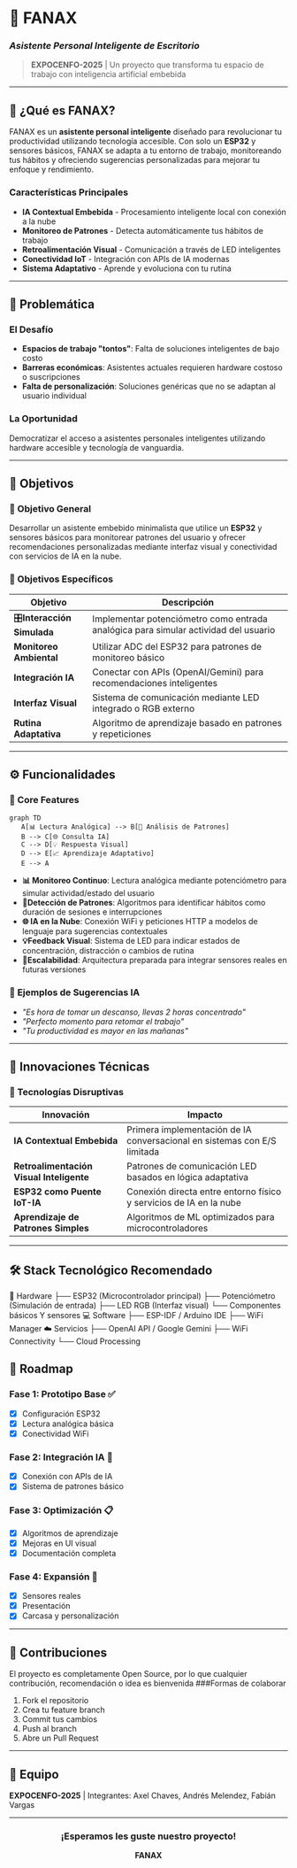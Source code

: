 # 🤖 FANAX
### *Asistente Personal Inteligente de Escritorio*

> **EXPOCENFO-2025** | Un proyecto que transforma tu espacio de trabajo con inteligencia artificial embebida

---

## 🎯 ¿Qué es FANAX?

FANAX es un **asistente personal inteligente** diseñado para revolucionar tu productividad utilizando tecnología accesible. Con solo un **ESP32** y sensores básicos, FANAX se adapta a tu entorno de trabajo, monitoreando tus hábitos y ofreciendo sugerencias personalizadas para mejorar tu enfoque y rendimiento.

### Características Principales

- **IA Contextual Embebida** - Procesamiento inteligente local con conexión a la nube
- **Monitoreo de Patrones** - Detecta automáticamente tus hábitos de trabajo
- **Retroalimentación Visual** - Comunicación a través de LED inteligentes
- **Conectividad IoT** - Integración con APIs de IA modernas
- **Sistema Adaptativo** - Aprende y evoluciona con tu rutina

---

## 🎯 Problemática

### El Desafío
- **Espacios de trabajo "tontos"**: Falta de soluciones inteligentes de bajo costo
- **Barreras económicas**: Asistentes actuales requieren hardware costoso o suscripciones
- **Falta de personalización**: Soluciones genéricas que no se adaptan al usuario individual

### La Oportunidad
Democratizar el acceso a asistentes personales inteligentes utilizando hardware accesible y tecnología de vanguardia.

---

## 📌 Objetivos

### 📍 Objetivo General
Desarrollar un asistente embebido minimalista que utilice un **ESP32** y sensores básicos para monitorear patrones del usuario y ofrecer recomendaciones personalizadas mediante interfaz visual y conectividad con servicios de IA en la nube.

### 📍 Objetivos Específicos

| Objetivo | Descripción |
|----------|-------------|
| 🎛**Interacción Simulada** | Implementar potenciómetro como entrada analógica para simular actividad del usuario |
| **Monitoreo Ambiental** | Utilizar ADC del ESP32 para patrones de monitoreo básico |
| **Integración IA** | Conectar con APIs (OpenAI/Gemini) para recomendaciones inteligentes |
| **Interfaz Visual** | Sistema de comunicación mediante LED integrado o RGB externo |
| **Rutina Adaptativa** | Algoritmo de aprendizaje basado en patrones y repeticiones |

---

## ⚙️ Funcionalidades

### 🔧 Core Features

```mermaid
graph TD
   A[📊 Lectura Analógica] --> B[🧠 Análisis de Patrones]
   B --> C[🌐 Consulta IA]
   C --> D[💡 Respuesta Visual]
   D --> E[📈 Aprendizaje Adaptativo]
   E --> A
```

- **📊 Monitoreo Continuo**: Lectura analógica mediante potenciómetro para simular actividad/estado del usuario
- **🎯Detección de Patrones**: Algoritmos para identificar hábitos como duración de sesiones e interrupciones
- **🌐 IA en la Nube**: Conexión WiFi y peticiones HTTP a modelos de lenguaje para sugerencias contextuales
- **💡Feedback Visual**: Sistema de LED para indicar estados de concentración, distracción o cambios de rutina
- **🚀Escalabilidad**: Arquitectura preparada para integrar sensores reales en futuras versiones

### 💬 Ejemplos de Sugerencias IA
- *"Es hora de tomar un descanso, llevas 2 horas concentrado"*
- *"Perfecto momento para retomar el trabajo"*
- *"Tu productividad es mayor en las mañanas"*

---

## 🔬 Innovaciones Técnicas

### 🚀 Tecnologías Disruptivas

| Innovación | Impacto |
|------------|---------|
| **IA Contextual Embebida** | Primera implementación de IA conversacional en sistemas con E/S limitada |
| **Retroalimentación Visual Inteligente** | Patrones de comunicación LED basados en lógica adaptativa |
| **ESP32 como Puente IoT-IA** | Conexión directa entre entorno físico y servicios de IA en la nube |
| **Aprendizaje de Patrones Simples** | Algoritmos de ML optimizados para microcontroladores |

---

## 🛠️ Stack Tecnológico Recomendado 
🔧 Hardware
├── ESP32 (Microcontrolador principal)
├── Potenciómetro (Simulación de entrada)
├── LED RGB (Interfaz visual)
└── Componentes básicos Y sensores
💻 Software
├── ESP-IDF / Arduino IDE
├── WiFi Manager
☁️ Servicios
├── OpenAI API / Google Gemini
├── WiFi Connectivity
└── Cloud Processing

## 🎯 Roadmap

### Fase 1: Prototipo Base ✅
- [x] Configuración ESP32
- [x] Lectura analógica básica
- [x] Conectividad WiFi

### Fase 2: Integración IA 🚧
- [x] Conexión con APIs de IA
- [x] Sistema de patrones básico

### Fase 3: Optimización 📋
- [x] Algoritmos de aprendizaje
- [x] Mejoras en UI visual
- [x] Documentación completa

### Fase 4: Expansión 🔮
- [x] Sensores reales
- [x] Presentación
- [x] Carcasa y personalización

---

## 🤝 Contribuciones

El proyecto es completamente Open Source, por lo que cualquier contribución, recomendación o idea es bienvenida
###Formas de colaborar
1. Fork el repositorio
2. Crea tu feature branch
3. Commit tus cambios
4. Push al branch
5. Abre un Pull Request

---

## 👥 Equipo

**EXPOCENFO-2025** | Integrantes: Axel Chaves, Andrés Melendez, Fabián Vargas

---

<div align="center">

### ¡Esperamos les guste nuestro proyecto! 

**FANAX** 
</div>
